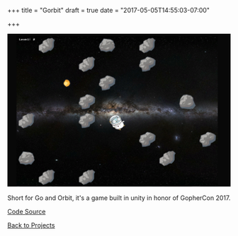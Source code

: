 +++
title = "Gorbit"
draft = true
date = "2017-05-05T14:55:03-07:00"

+++

![gorbit](/img/projects/gorbit.png)

Short for Go and Orbit, it's a game built in unity in honor of GopherCon 2017.

[Code Source](https://github.com/berto/gorbit)

[Back to Projects](/projects)
